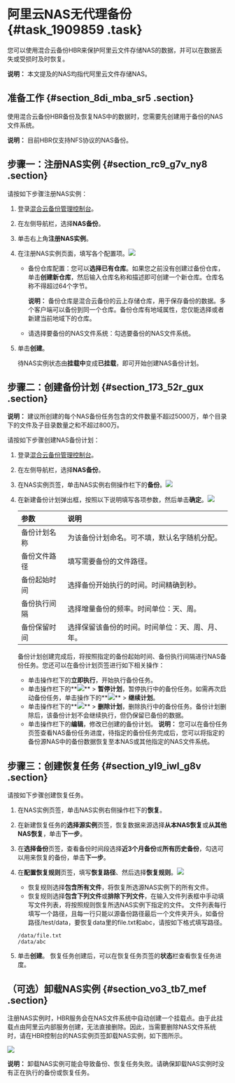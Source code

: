 # 阿里云NAS无代理备份 {#task_1909859 .task}

您可以使用混合云备份HBR来保护阿里云文件存储NAS的数据，并可以在数据丢失或受损时及时恢复。

**说明：** 本文提及的NAS均指代阿里云文件存储NAS。

## 准备工作 {#section_8di_mba_sr5 .section}

使用混合云备份HBR备份及恢复NAS中的数据时，您需要先创建用于备份的NAS文件系统。

**说明：** 目前HBR仅支持NFS协议的NAS备份。

## 步骤一：注册NAS实例 {#section_rc9_g7v_ny8 .section}

请按如下步骤注册NAS实例：

1.  登录[混合云备份管理控制台](https://hbr.console.aliyun.com)。
2.  在左侧导航栏，选择**NAS备份**。
3.  单击右上角**注册NAS实例**。
4.  在注册NAS实例页面，填写各个配置项。![](http://static-aliyun-doc.oss-cn-hangzhou.aliyuncs.com/assets/img/1513797/156765338358051_zh-CN.jpg)

 
    -   备份仓库配置：您可以**选择已有仓库**。如果您之前没有创建过备份仓库，单击**创建新仓库**，然后输入仓库名称和描述即可创建一个新仓库。仓库名称不得超过64个字节。

        **说明：** 备份仓库是混合云备份的云上存储仓库，用于保存备份的数据。多个客户端可以备份到同一个仓库。备份仓库有地域属性，您仅能选择或者新建当前地域下的仓库。

    -   请选择要备份的NAS文件系统：勾选要备份的NAS文件系统。
5.  单击**创建**。 

    待NAS实例状态由**挂载中**变成**已挂载**，即可开始创建NAS备份计划。


## 步骤二：创建备份计划 {#section_173_52r_gux .section}

**说明：** 建议所创建的每个NAS备份任务包含的文件数量不超过5000万，单个目录下的文件及子目录数量之和不超过800万。

请按如下步骤创建NAS备份计划：

1.  登录[混合云备份管理控制台](https://hbr.console.aliyun.com)。
2.  在左侧导航栏，选择**NAS备份**。
3.  在NAS实例页签，单击NAS实例右侧操作栏下的**备份**。![](http://static-aliyun-doc.oss-cn-hangzhou.aliyuncs.com/assets/img/1513797/156765338358061_zh-CN.jpg)


4.  在新建备份计划弹出框，按照以下说明填写各项参数，然后单击**确定**。![](http://static-aliyun-doc.oss-cn-hangzhou.aliyuncs.com/assets/img/1513797/156765338358096_zh-CN.jpg)

 

    |参数|说明|
    |:-|:-|
    |备份计划名称|为该备份计划命名。可不填，默认名字随机分配。|
    |备份文件路径|填写需要备份的文件路径。|
    |备份起始时间|选择备份开始执行的时间。时间精确到秒。|
    |备份执行间隔|选择增量备份的频率。时间单位：天、周。|
    |备份保留时间|选择保留该备份的时间。时间单位：天、周、月、年。|

    备份计划创建完成后，将按照指定的备份起始时间、备份执行间隔进行NAS备份任务。您还可以在备份计划页签进行如下相关操作：

    -   单击操作栏下的**立即执行**，开始执行备份任务。
    -   单击操作栏下的**![](http://static-aliyun-doc.oss-cn-hangzhou.aliyuncs.com/assets/img/1513797/156765338358091_zh-CN.jpg)** \> **暂停计划**，暂停执行中的备份任务。如需再次启动备份任务，单击操作下的**![](http://static-aliyun-doc.oss-cn-hangzhou.aliyuncs.com/assets/img/1513797/156765338358091_zh-CN.jpg)** \> **继续计划**。
    -   单击操作栏下的**![](http://static-aliyun-doc.oss-cn-hangzhou.aliyuncs.com/assets/img/1513797/156765338358091_zh-CN.jpg)** \> **删除计划**，删除执行中的备份任务。备份计划删除后，该备份计划不会继续执行，但仍保留已备份的数据。
    -   单击操作栏下的**编辑**，修改已创建的备份计划。
    **说明：** 您可以在备份任务页签查看NAS备份任务进度，待指定的备份任务完成后，您可以将指定的备份源NAS中的备份数据恢复至本NAS或其他指定的NAS文件系统。


## 步骤三：创建恢复任务 {#section_yl9_iwl_g8v .section}

请按如下步骤创建恢复任务。

1.  在NAS实例页签，单击NAS实例右侧操作栏下的**恢复**。
2.  在新建恢复任务的**选择源实例**页签，恢复数据来源选择**从本NAS恢复**或**从其他NAS恢复**，单击**下一步**。
3.  在**选择备份**页签，查看备份时间段选择**近3个月备份**或**所有历史备份**，勾选可以用来恢复的备份，单击**下一步**。
4.  在**配置恢复规则**页签，填写**恢复路径**、然后选择**恢复规则**。![](http://static-aliyun-doc.oss-cn-hangzhou.aliyuncs.com/assets/img/1513797/156765338458120_zh-CN.jpg)

 

    -   恢复规则选择**包含所有文件**，将恢复所选源NAS实例下的所有文件。
    -   恢复规则选择**包含下列文件**或**排除下列文件**，在输入文件列表框中手动填写文件列表，将按照规则恢复所选NAS实例下指定的文件。
    文件列表每行填写一个路径，且每一行只能以源备份路径最后一个文件夹开头，如备份路径/test/data，要恢复data里的file.txt和abc，请按如下格式填写路径。

    ``` {#codeblock_l2p_tjp_f6j}
    /data/file.txt
    /data/abc
    ```

5.  单击**创建**。 恢复任务创建后，可以在恢复任务页签的**状态**栏查看恢复任务进度。

## （可选）卸载NAS实例 {#section_vo3_tb7_mef .section}

注册NAS实例时，HBR服务会在NAS文件系统中自动创建一个挂载点。由于此挂载点由阿里云内部服务创建，无法直接删除。因此，当需要删除NAS文件系统时，请在HBR控制台的NAS实例页签卸载NAS实例，如下图所示。

![](http://static-aliyun-doc.oss-cn-hangzhou.aliyuncs.com/assets/img/1514021/156765338458374_zh-CN.jpg)

**说明：** 卸载NAS实例可能会导致备份、恢复任务失败。请确保卸载NAS实例时没有正在执行的备份或恢复任务。

